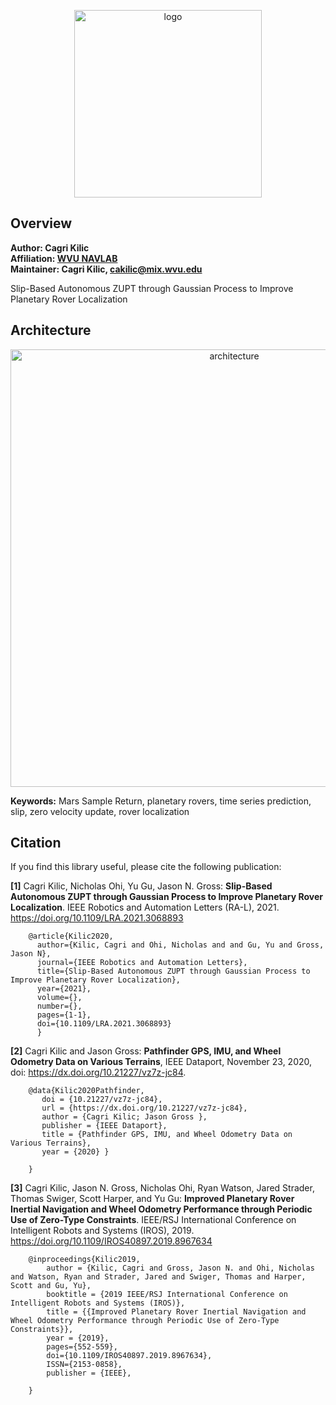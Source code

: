 <p align="center">
<img alt="logo" src="docs/corenav7.gif" width="300">
</p>


## Overview

**Author: Cagri Kilic<br />
Affiliation: [WVU NAVLAB](https://navigationlab.wvu.edu/)<br />
Maintainer: Cagri Kilic, cakilic@mix.wvu.edu**

Slip-Based Autonomous ZUPT through Gaussian Process to Improve Planetary Rover Localization

## Architecture
<p align="center">
<img alt="architecture" src="docs/framework.png" width="700">
</p>        

**Keywords:** Mars Sample Return, planetary rovers, time series prediction, slip, zero velocity update, rover localization


## Citation

If you find this library useful, please cite the following publication:

**[1]** Cagri Kilic, Nicholas Ohi, Yu Gu, Jason N. Gross: **Slip-Based Autonomous ZUPT through Gaussian Process to Improve Planetary Rover Localization**. IEEE Robotics and Automation Letters (RA-L), 2021. https://doi.org/10.1109/LRA.2021.3068893 

        @article{Kilic2020,
          author={Kilic, Cagri and Ohi, Nicholas and and Gu, Yu and Gross, Jason N},
          journal={IEEE Robotics and Automation Letters}, 
          title={Slip-Based Autonomous ZUPT through Gaussian Process to Improve Planetary Rover Localization}, 
          year={2021},
          volume={},
          number={},
          pages={1-1},
          doi={10.1109/LRA.2021.3068893}
          }


**[2]** Cagri Kilic and Jason Gross: **Pathfinder GPS, IMU, and Wheel Odometry Data on Various Terrains**, IEEE Dataport, November 23, 2020, doi: https://dx.doi.org/10.21227/vz7z-jc84. 

        @data{Kilic2020Pathfinder,
           doi = {10.21227/vz7z-jc84},
           url = {https://dx.doi.org/10.21227/vz7z-jc84},
           author = {Cagri Kilic; Jason Gross },
           publisher = {IEEE Dataport},
           title = {Pathfinder GPS, IMU, and Wheel Odometry Data on Various Terrains},
           year = {2020} } 
            
        }

**[3]** Cagri Kilic, Jason N. Gross, Nicholas Ohi, Ryan Watson, Jared Strader, Thomas Swiger, Scott Harper, and Yu Gu: **Improved Planetary Rover Inertial Navigation and Wheel Odometry Performance through Periodic Use of Zero-Type Constraints**. IEEE/RSJ International Conference on Intelligent Robots and Systems (IROS), 2019. https://doi.org/10.1109/IROS40897.2019.8967634

        @inproceedings{Kilic2019,
            author = {Kilic, Cagri and Gross, Jason N. and Ohi, Nicholas and Watson, Ryan and Strader, Jared and Swiger, Thomas and Harper, Scott and Gu, Yu},
            booktitle = {2019 IEEE/RSJ International Conference on Intelligent Robots and Systems (IROS)},
            title = {{Improved Planetary Rover Inertial Navigation and Wheel Odometry Performance through Periodic Use of Zero-Type Constraints}},
            year = {2019},
            pages={552-559},
            doi={10.1109/IROS40897.2019.8967634},
            ISSN={2153-0858}, 
            publisher = {IEEE},
            
        }
